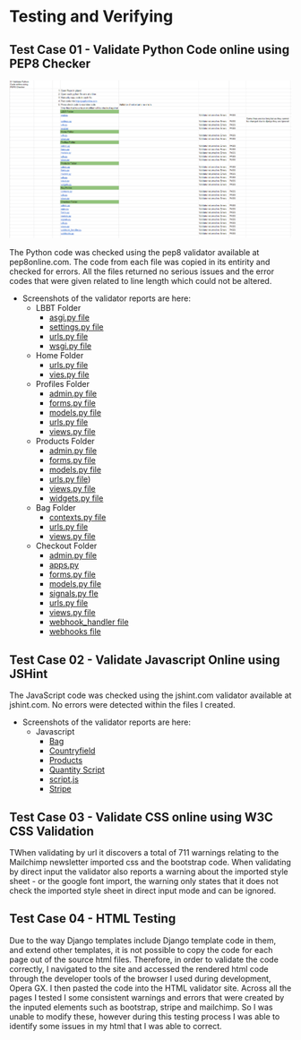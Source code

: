 # Testing and Verifying 

## Test Case 01 - Validate Python Code online using PEP8 Checker

![Screenshot of Python Test Spreadsheet](assets/screenshots/testing/python-validator.PNG "Python Validation")

The Python code was checked using the pep8 validator available at pep8online.com. The code from each file was copied in its entirity and checked for errors. All the files returned no serious issues and the error codes that were given related to line length which could not be altered.

* Screenshots of the validator reports are here:
    * LBBT Folder
        * [asgi.py file](/assets/screenshots/testing/lbbt-asgi.PNG) 
        * [settings.py file](/assets/screenshots/testing/lbbt-settings.PNG) 
        * [urls.py file](/assets/screenshots/testing/lbbt-urls.PNG) 
        * [wsgi.py file](/assets/screenshots/testing/lbbt-wsgi.PNG)
    * Home Folder
        * [urls.py file](/assets/screenshots/testing/home-urls.PNG)
        * [vies.py file](/assets/screenshots/testing/home-views.PNG)
    * Profiles Folder 
        * [admin.py file](/assets/screenshots/testing/profiles-admin.PNG)
        * [forms.py file](/assets/screenshots/testing/profiles-forms.PNG) 
        * [models.py file](/assets/screenshots/testing/profiles-models.PNG) 
        * [urls.py file](/assets/screenshots/testing/profiles-urls.PNG) 
        * [views.py file](/assets/screenshots/testing/profiles-views.PNG)
    * Products Folder 
        * [admin.py file](/assets/screenshots/testing/products-admin.PNG) 
        * [forms.py file](/assets/screenshots/testing/products-forms.PNG)
        * [models.py file](/assets/screenshots/testing/products-models.PNG)
        * [urls.py file](/assets/screenshots/testing/products-urls.PNG))
        * [views.py file](/assets/screenshots/testing/products-views.PNG)
        * [widgets.py file](/assets/screenshots/testing/products-widgets.PNG)
    * Bag Folder
        * [contexts.py file](/assets/screenshots/testing/bag-contexts.PNG)
        * [urls.py file](/assets/screenshots/testing/bag-urls.PNG)
        * [views.py file](/assets/screenshots/testing/bag-views.PNG)
    * Checkout Folder
        * [admin.py file](/assets/screenshots/testing/checkout-admin.PNG)
        * [apps.py](/assets/screenshots/testing/checkout-apps.PNG)
        * [forms.py file](/assets/screenshots/testing/checkout-forms.PNG) 
        * [models.py file](/assets/screenshots/testing/checkout-models.PNG)
        * [signals.py fle](/assets/screenshots/testing/checkout-signals.PNG)
        * [urls.py file](assets/screenshots/testing/checkout-urls.PNG) 
        * [views.py file](/assets/screenshots/testing/checkout-views.PNG)
        * [webhook_handler file](/assets/screenshots/testing/checkout-webhook_handler.PNG)
        * [webhooks file](/assets/screenshots/testing/checkout-webhooks.PNG)


## Test Case 02 - Validate Javascript Online using JSHint

The JavaScript code was checked using the jshint.com validator available at jshint.com. No errors were detected within the files I created.

* Screenshots of the validator reports are here:
    * Javascript
        * [Bag](/assets/screenshots/testing/js-bag.PNG) 
        * [Countryfield](/assets/screenshots/testing/js-countryfield.PNG) 
        * [Products](/assets/screenshots/testing/js-products.PNG) 
        * [Quantity Script](/assets/screenshots/testing/js-quantity-input.PNG)
        * [script.js](/assets/screenshots/testing/js-script.PNG)
        * [Stripe](/assets/screenshots/testing/js-stripe.PNG)

## Test Case 03 - Validate CSS online using W3C CSS Validation

TWhen validating by url it discovers a total of 711 warnings relating to the Mailchimp newsletter imported css and the bootstrap code. When validating by direct input the validator also reports a warning about the imported style sheet - or the google font import, the warning only states that it does not check the imported style sheet in direct input mode and can be ignored.


## Test Case 04 - HTML Testing

Due to the way Django templates include Django template code in them, and extend other templates, it is not possible to copy the code for each page out of the source html files. Therefore, in order to validate the code correctly, I navigated to the site and accessed the rendered html code through the developer tools of the browser I used during development, Opera GX. I then pasted the code into the HTML validator site. Across all the pages I tested I some consistent warnings and errors that were created by the inputed elements such as bootstrap, stripe and mailchimp. So I was unable to modify these, however during this testing process I was able to identify some issues in my html that I was able to correct.





